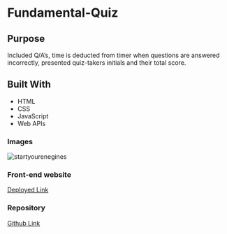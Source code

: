 # Fundamental-Quiz

## Purpose
Included Q/A’s, time is deducted from timer when questions are answered incorrectly, presented quiz-takers initials and their total score.  

## Built With
* HTML
* CSS
* JavaScript
* Web APIs

### Images
![startyourenegines](https://user-images.githubusercontent.com/81876258/137219936-045d6f23-8614-4568-a4af-25d9cd9f74ea.png)


### Front-end website
[Deployed Link](https://candre02.github.io/Fundamental-Quiz/)

### Repository
[Github Link](https://github.com/candre02/Fundamental-Quiz.git)
